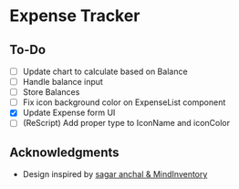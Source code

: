 # Expense Tracker

## To-Do
- [ ] Update chart to calculate based on Balance
- [ ] Handle balance input
- [ ] Store Balances
- [ ] Fix icon background color on ExpenseList component
- [x] Update Expense form UI
- [ ] (ReScript) Add proper type to IconName and iconColor

## Acknowledgments

- Design inspired by [sagar anchal  & MindInventory](https://www.behance.net/gallery/122019807/Expense-Tracker-App-Landing-Page?tracking_source=search_projects_recommended%7Cexpense%20tracker)
